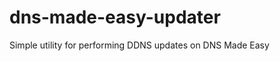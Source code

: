dns-made-easy-updater
=====================

Simple utility for performing DDNS updates on DNS Made Easy
